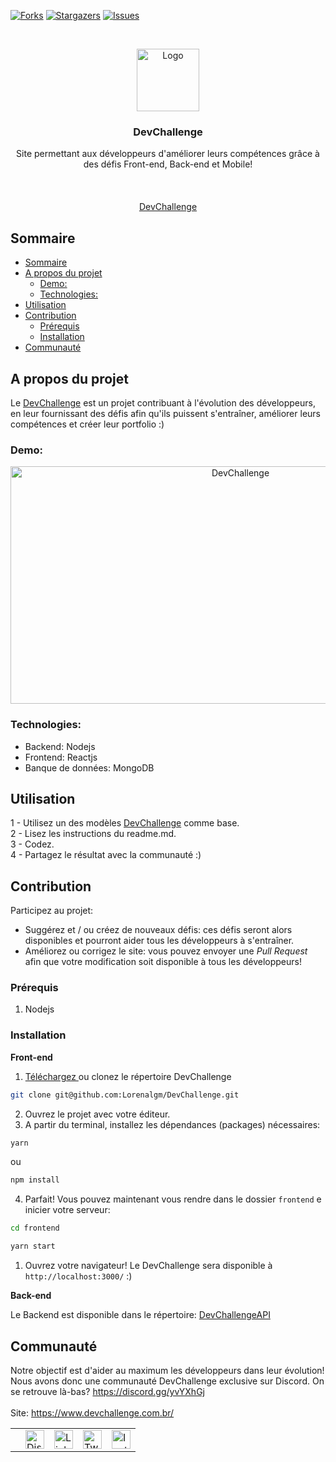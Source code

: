 [![Forks][forks-shield]][forks-url]
[![Stargazers][stars-shield]][stars-url]
[![Issues][issues-shield]][issues-url]

<br />
<p align="center">
    <a href="https://devchallenge.now.sh/">
    <img src="https://trello-attachments.s3.amazonaws.com/590fa896d2d25e50583de620/500x500/0bdcc819ea145cb0167619c6d00f2174/D.png" alt="Logo" width="100" height="100">
  </a>
  
  <h3 align="center">DevChallenge</h3>

  <p align="center">
    Site permettant aux développeurs d'améliorer leurs compétences grâce à des défis Front-end, Back-end et Mobile!<br><br>
       <br />
    <br />
     <a href="https://www.devchallenge.com.br/">DevChallenge</a>    
  </p>

## Sommaire

- [Sommaire](#sommaire)
- [A propos du projet](#a-propos-du-projet)
  - [Demo:](#demo)
  - [Technologies:](#technologies)
- [Utilisation](#utilisation)
- [Contribution](#contribution)
  - [Prérequis](#prérequis)
  - [Installation](#installation)
- [Communauté](#communauté)

## A propos du projet
Le <a href="https://www.devchallenge.com.br/" alt="DevChallenge">DevChallenge</a> est un projet contribuant à l'évolution des développeurs, en leur fournissant des défis afin qu'ils puissent s'entraîner, améliorer leurs compétences et créer leur portfolio :)

### Demo:
<p align="center">
<img src="https://i.ibb.co/nLGdpF4/novosdesafioss.gif" alt="DevChallenge" width="720" height="380">
</p>

### Technologies:
- Backend: Nodejs
- Frontend: Reactjs
- Banque de données: MongoDB

## Utilisation
1 - Utilisez un des modèles <a href="https://devchallenge.now.sh/">DevChallenge</a> comme base.<br>
2 - Lisez les instructions du readme.md.<br>
3 - Codez.<br>
4 - Partagez le résultat avec la communauté :)

## Contribution
Participez au projet:<br>
- Suggérez et / ou créez de nouveaux défis: ces défis seront alors disponibles et pourront aider tous les développeurs à s'entraîner.
- Améliorez ou corrigez le site: vous pouvez envoyer une *Pull Request* afin que votre modification soit disponible à tous les développeurs!

### Prérequis
1. Nodejs

### Installation

<b>Front-end</b>

1. <a target="_blank" href="https://github.com/Lorenalgm/DevChallenge/archive/master.zip">Téléchargez </a> ou clonez le répertoire DevChallenge
```sh
git clone git@github.com:Lorenalgm/DevChallenge.git
```
2. Ouvrez le projet avec votre éditeur.
3. A partir du terminal, installez les dépendances (packages) nécessaires:
```sh
yarn
```
ou
```sh
npm install
```
4. Parfait! Vous pouvez maintenant vous rendre dans le dossier `frontend` e inicier votre serveur:
```sh
cd frontend
```
```sh
yarn start
```
1. Ouvrez votre navigateur! Le DevChallenge sera disponible à `http://localhost:3000/` :)


<b>Back-end</b>

Le Backend est disponible dans le répertoire: <a href="https://github.com/Lorenalgm/DevChallengeAPI" alt="DevChallengeAPI">DevChallengeAPI</a>


## Communauté
Notre objectif est d'aider au maximum les développeurs dans leur évolution! Nous avons donc une communauté DevChallenge exclusive sur Discord. On se retrouve là-bas? https://discord.gg/yvYXhGj <br>
<br>
Site: https://www.devchallenge.com.br/ <br>

<table style="border-color:transparent">
    <th>
        <td><a href="https://discord.gg/yvYXhGj"><img src="https://cdn3.iconfinder.com/data/icons/discord/64/discord_20-512.png" width="30px" height="30px" alt="Discord">      </a></td>
    <td><a href="https://www.linkedin.com/company/devchallenge/"><img src="https://image.flaticon.com/icons/svg/1384/1384014.svg" width="30px" height="30px"                alt="Linkedin"></a></td>
    <td><a href="https://twitter.com/dev_challenge"><img src="https://cdn3.iconfinder.com/data/icons/picons-social/57/43-twitter-512.png" width="30px" height="30px"        alt="Twitter"></a</td>
    <td><a href="https://www.instagram.com/devchallenge/"><img src="https://cdn4.iconfinder.com/data/icons/picons-social/57/38-instagram-3-512.png" width="30px"            height="30px" alt="Instagram"></a></td>
    </th>
</table>

[forks-shield]: https://img.shields.io/github/forks/Lorenalgm/DevChallenge.svg?style=flat-square
[forks-url]: https://github.com/Lorenalgm/DevChallenge/network/members
[stars-shield]: https://img.shields.io/github/stars/Lorenalgm/DevChallenge.svg?style=flat-square
[stars-url]: https://github.com/Lorenalgm/DevChallenge/stargazers
[issues-shield]: https://img.shields.io/github/issues/Lorenalgm/DevChallenge.svg?style=flat-square
[issues-url]: https://github.com/Lorenalgm/DevChallenge/issues
